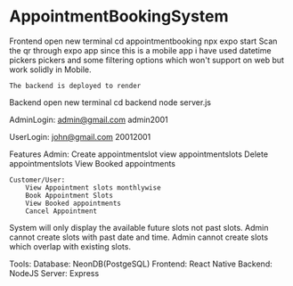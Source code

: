 # AppointmentBookingSystem

Frontend
    open new terminal
    cd appointmentbooking
    npx expo start
    Scan the qr through expo app since this is a mobile app i have used datetime pickers pickers and some filtering options which won't support on web but work solidly in Mobile.

    The backend is deployed to render



Backend 
    open new terminal
    cd backend
    node server.js

AdminLogin: admin@gmail.com
            admin2001

UserLogin: john@gmail.com
           20012001


Features
    Admin: 
       Create appointmentslot
       view appointmentslots
       Delete appointmentslots
       View Booked appointments

    Customer/User:
        View Appointment slots monthlywise
        Book Appointment Slots
        View Booked appointments
        Cancel Appointment

System will only display the available future slots not past slots.
Admin cannot create slots with past date and time.
Admin cannot create slots which overlap with existing slots.


Tools:
    Database: NeonDB(PostgeSQL)
    Frontend: React Native
    Backend: NodeJS
    Server: Express

